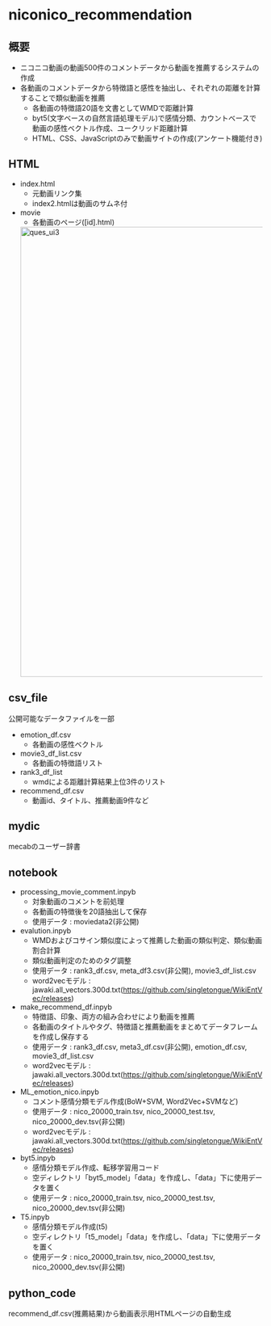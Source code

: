 # niconico_recommendation
## 概要
- ニコニコ動画の動画500件のコメントデータから動画を推薦するシステムの作成
- 各動画のコメントデータから特徴語と感性を抽出し、それぞれの距離を計算することで類似動画を推薦
  - 各動画の特徴語20語を文書としてWMDで距離計算
  - byt5(文字ベースの自然言語処理モデル)で感情分類、カウントベースで動画の感性ベクトル作成、ユークリッド距離計算
  - HTML、CSS、JavaScriptのみで動画サイトの作成(アンケート機能付き)
<!--   - 特徴語
    - mecab-ipadic-neologdで名詞のみを抽出、BoW+TF-IDFで特徴語抽出
  - 感性
    - byt5(文字ベースの自然言語処理モデル)で楽しい、かわいい、格好いい、悲しいの4感情に分類 -->
## HTML
- index.html
  - 元動画リンク集
  - index2.htmlは動画のサムネ付
- movie
  - 各動画のページ([id].html)
  <img width="891" alt="ques_ui3" src="https://github.com/ryota1101/niconico_recommendation/assets/125880067/3f610999-2a42-4c6f-aaea-93e8df3b9a7f">
## csv_file
公開可能なデータファイルを一部
- emotion_df.csv
  - 各動画の感性ベクトル
- movie3_df_list.csv
  - 各動画の特徴語リスト
- rank3_df_list
  - wmdによる距離計算結果上位3件のリスト
- recommend_df.csv
  - 動画id、タイトル、推薦動画9件など
## mydic
mecabのユーザー辞書
## notebook
- processing_movie_comment.inpyb
  - 対象動画のコメントを前処理
  - 各動画の特徴後を20語抽出して保存
  - 使用データ : moviedata2(非公開)
- evalution.inpyb
  - WMDおよびコサイン類似度によって推薦した動画の類似判定、類似動画割合計算
  - 類似動画判定のためのタグ調整
  - 使用データ : rank3_df.csv, meta_df3.csv(非公開), movie3_df_list.csv
  - word2vecモデル : jawaki.all_vectors.300d.txt(https://github.com/singletongue/WikiEntVec/releases)
- make_recommend_df.inpyb
  - 特徴語、印象、両方の組み合わせにより動画を推薦
  - 各動画のタイトルやタグ、特徴語と推薦動画をまとめてデータフレームを作成し保存する
  - 使用データ : rank3_df.csv, meta3_df.csv(非公開), emotion_df.csv, movie3_df_list.csv
  - word2vecモデル : jawaki.all_vectors.300d.txt(https://github.com/singletongue/WikiEntVec/releases)
- ML_emotion_nico.inpyb
  - コメント感情分類モデル作成(BoW+SVM, Word2Vec+SVMなど)
  - 使用データ : nico_20000_train.tsv, nico_20000_test.tsv, nico_20000_dev.tsv(非公開)
  - word2vecモデル : jawaki.all_vectors.300d.txt(https://github.com/singletongue/WikiEntVec/releases)
- byt5.inpyb
  - 感情分類モデル作成、転移学習用コード
  - 空ディレクトリ「byt5_model」「data」を作成し、「data」下に使用データを置く
  - 使用データ : nico_20000_train.tsv, nico_20000_test.tsv, nico_20000_dev.tsv(非公開)
- T5.inpyb
  - 感情分類モデル作成(t5)
  - 空ディレクトリ「t5_model」「data」を作成し、「data」下に使用データを置く
  - 使用データ : nico_20000_train.tsv, nico_20000_test.tsv, nico_20000_dev.tsv(非公開)
## python_code
recommend_df.csv(推薦結果)から動画表示用HTMLページの自動生成
